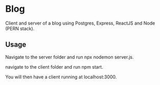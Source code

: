 # Blog
Client and server of a blog using Postgres, Express, ReactJS and Node (PERN stack).

## Usage
Navigate to the server folder and run npx nodemon server.js.

navigate to the client folder and run npm start.

You will then have a client running at localhost:3000.

